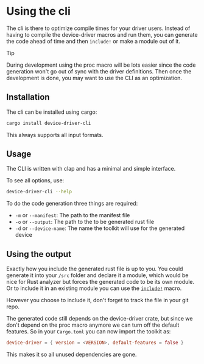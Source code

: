 # Using the cli

The cli is there to optimize compile times for your driver users. Instead of having to compile the device-driver macros and run them, you can generate the code ahead of time and then `include!` or make a module out of it.

> [!TIP]
> During development using the proc macro will be lots easier since the code generation won't go out of sync with the driver definitions. Then once the development is done, you may want to use the CLI as an optimization.

## Installation

The cli can be installed using cargo:

```bash
cargo install device-driver-cli
```

This always supports all input formats.

## Usage

The CLI is written with clap and has a minimal and simple interface.

To see all options, use:

```bash
device-driver-cli --help
```

To do the code generation three things are required:

- `-m` or `--manifest`: The path to the manifest file
- `-o` or `--output`: The path to the to be generated rust file
- `-d` or `--device-name`: The name the toolkit will use for the generated device

## Using the output

Exactly how you include the generated rust file is up to you. You could generate it into your `/src` folder and declare it a module, which would be nice for Rust analyzer but forces the generated code to be its own module. Or to include it in an existing module you can use the [`include!`](https://doc.rust-lang.org/core/macro.include.html) macro.

However you choose to include it, don't forget to track the file in your git repo.

The generated code still depends on the device-driver crate, but since we don't depend on the proc macro anymore we can turn off the default features. So in your `Cargo.toml` you can now import the toolkit as:

```toml
device-driver = { version = <VERSION>, default-features = false }
```

This makes it so all unused dependencies are gone.
